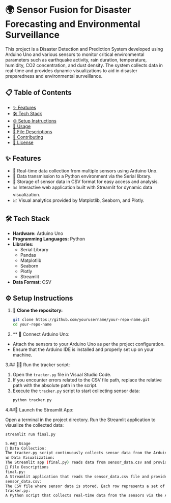 # 🌍 Sensor Fusion for Disaster Forecasting and Environmental Surveillance

This project is a Disaster Detection and Prediction System developed using Arduino Uno and various sensors to monitor critical environmental parameters such as earthquake activity, rain duration, temperature, humidity, CO2 concentration, and dust density. The system collects data in real-time and provides dynamic visualizations to aid in disaster preparedness and environmental surveillance.

## 📋 Table of Contents
- [✨ Features](#-features)
- [🛠 Tech Stack](#-tech-stack)
- [⚙️ Setup Instructions](#️-setup-instructions)
- [🚀 Usage](#-usage)
- [📂 File Descriptions](#-file-descriptions)
- [🤝 Contributing](#-contributing)
- [📜 License](#-license)

## ✨ Features
- 📡 Real-time data collection from multiple sensors using Arduino Uno.
- 🔗 Data transmission to a Python environment via the Serial library.
- 💾 Storage of sensor data in CSV format for easy access and analysis.
- 📊 Interactive web application built with Streamlit for dynamic data visualization.
- 📈 Visual analytics provided by Matplotlib, Seaborn, and Plotly.

## 🛠 Tech Stack
- **Hardware:** Arduino Uno
- **Programming Languages:** Python
- **Libraries:** 
  - Serial Library
  - Pandas
  - Matplotlib
  - Seaborn
  - Plotly
  - Streamlit
- **Data Format:** CSV

## ⚙️ Setup Instructions

1. **🔗 Clone the repository:**
   ```bash
   git clone https://github.com/yourusername/your-repo-name.git
   cd your-repo-name

2. ** 🔌 Connect Arduino Uno:

- Attach the sensors to your Arduino Uno as per the project configuration.
- Ensure that the Arduino IDE is installed and properly set up on your machine.

3.## 🏃‍♂️ Run the tracker script:

1. Open the `tracker.py` file in Visual Studio Code.
2. If you encounter errors related to the CSV file path, replace the relative path with the absolute path in the script.
3. Execute the `tracker.py` script to start collecting sensor data:
   ```bash
   python tracker.py
4.##🚀 Launch the Streamlit App:

Open a terminal in the project directory.
Run the Streamlit application to visualize the collected data:
  ```bash
  streamlit run final.py

5.##🚀 Usage
📡 Data Collection:
The tracker.py script continuously collects sensor data from the Arduino Uno and appends it to the sensor_data.csv file.
📊 Data Visualization:
The Streamlit app (final.py) reads data from sensor_data.csv and provides interactive analytics and visualizations.
📂 File Descriptions
final.py:
A Streamlit application that reads the sensor_data.csv file and provides interactive data visualizations using Plotly, Matplotlib, and Seaborn.
sensor_data.csv:
The CSV file where sensor data is stored. Each row represents a set of readings from the sensors at a given time.
tracker.py:
A Python script that collects real-time data from the sensors via the Arduino Uno and appends it to the sensor_data.csv file in a predefined format.
